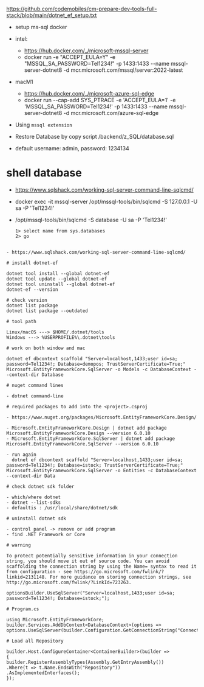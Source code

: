https://github.com/codemobiles/cm-prepare-dev-tools-full-stack/blob/main/dotnet_ef_setup.txt

- setup ms-sql docker
- intel:

  - https://hub.docker.com/_/microsoft-mssql-server
  - docker run -e "ACCEPT_EULA=Y" -e "MSSQL_SA_PASSWORD=Tel1234!" -p 1433:1433 --name mssql-server-dotnet8 -d mcr.microsoft.com/mssql/server:2022-latest

- macM1

  - https://hub.docker.com/_/microsoft-azure-sql-edge
  - docker run --cap-add SYS_PTRACE -e 'ACCEPT_EULA=1' -e 'MSSQL_SA_PASSWORD=Tel1234!' -p 1433:1433 --name mssql-server-dotnet8 -d mcr.microsoft.com/azure-sql-edge

- Using `mssql extension`
- Restore Database by copy script /backend/z_SQL/database.sql
- default username: admin, password: 1234134

# shell database

- https://www.sqlshack.com/working-sql-server-command-line-sqlcmd/
- docker exec -it mssql-server /opt/mssql-tools/bin/sqlcmd -S 127.0.0.1 -U sa -P 'Tel1234!'
- /opt/mssql-tools/bin/sqlcmd -S database -U sa -P 'Tel1234!'

  ```
  1> select name from sys.databases
  2> go

  ```

```

- https://www.sqlshack.com/working-sql-server-command-line-sqlcmd/

# install dotnet-ef

dotnet tool install --global dotnet-ef
dotnet tool update --global dotnet-ef
dotnet tool uninstall --global dotnet-ef
dotnet-ef --version

# check version
dotnet list package
dotnet list package --outdated

# tool path

Linux/macOS ---> $HOME/.dotnet/tools
Windows ---> %USERPROFILE%\.dotnet\tools

# work on both window and mac

dotnet ef dbcontext scaffold "Server=localhost,1433;user id=sa; password=Tel1234!; Database=demopos; TrustServerCertificate=True;" Microsoft.EntityFrameworkCore.SqlServer -o Models -c DatabaseContext --context-dir Database

# nuget command lines

- dotnet command-line

# required packages to add into the <project>.csproj

- https://www.nuget.org/packages/Microsoft.EntityFrameworkCore.Design/

- Microsoft.EntityFrameworkCore.Design | dotnet add package Microsoft.EntityFrameworkCore.Design --version 6.0.10
- Microsoft.EntityFrameworkCore.SqlServer | dotnet add package Microsoft.EntityFrameworkCore.SqlServer --version 6.0.10

- run again
  dotnet ef dbcontext scaffold "Server=localhost,1433;user id=sa; password=Tel1234!; Database=istock; TrustServerCertificate=True;" Microsoft.EntityFrameworkCore.SqlServer -o Entities -c DatabaseContext --context-dir Data

# check dotnet sdk folder

- which/where dotnet
- dotnet --list-sdks
- defaultis : /usr/local/share/dotnet/sdk

# uninstall dotnet sdk

- control panel -> remove or add program
- find .NET Framework or Core

# warning

To protect potentially sensitive information in your connection string, you should move it out of source code. You can avoid scaffolding the connection string by using the Name= syntax to read it from configuration - see https://go.microsoft.com/fwlink/?linkid=2131148. For more guidance on storing connection strings, see http://go.microsoft.com/fwlink/?LinkId=723263.

optionsBuilder.UseSqlServer("Server=localhost,1433;user id=sa; password=Tel1234!; Database=istock;");

# Program.cs

using Microsoft.EntityFrameworkCore;
builder.Services.AddDbContext<DatabaseContext>(options => options.UseSqlServer(builder.Configuration.GetConnectionString("ConnectionSQLServer")));

# Load all Repository

builder.Host.ConfigureContainer<ContainerBuilder>(builder =>
{
builder.RegisterAssemblyTypes(Assembly.GetEntryAssembly())
.Where(t => t.Name.EndsWith("Repository"))
.AsImplementedInterfaces();
});
```
